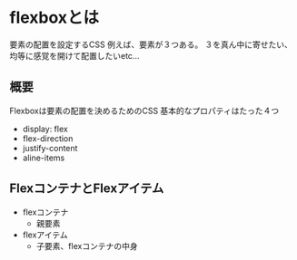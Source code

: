 # flexboxとは

要素の配置を設定するCSS
例えば、要素が３つある。
３を真ん中に寄せたい、均等に感覚を開けて配置したいetc...

## 概要
Flexboxは要素の配置を決めるためのCSS
基本的なプロパティはたった４つ

- display: flex
- flex-direction
- justify-content
- aline-items

## FlexコンテナとFlexアイテム

- flexコンテナ
  - 親要素
- flexアイテム
  - 子要素、flexコンテナの中身